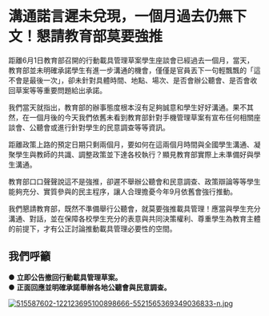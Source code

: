 # 溝通諾言遲未兌現，一個月過去仍無下文！懇請教育部莫要強推
距離6月1日教育部召開的行動載具管理草案學生座談會已經過去一個月，當天，教育部並未明確承諾學生有進一步溝通的機會，僅僅是官員丟下一句輕飄飄的「這不會是最後一次」，卻未針對具體時間、地點、場次、是否會辦公聽會、是否會收回草案等等重要問題給出承諾。

我們當天就指出，教育部的辦事態度根本沒有足夠誠意和學生好好溝通。果不其然，在一個月後的今天我們依舊未看到教育部針對手機管理草案有宣布任何相關座談會、公聽會或進行針對學生的民意調查等等資訊。

距離政策上路的預定日期只剩兩個月，要如何在這兩個月時間與全國學生溝通、凝聚學生與教師的共識、調整政策並下達各校執行？顯見教育部實際上未準備好與學生溝通。

教育部口口聲聲說這不是強推，卻遲不舉辦公聽會和民意調查、政策辯論等等學生能夠充分、實質參與的民主程序，讓人合理擔憂今年9月依舊會強行推動。

我們懇請教育部，既然不準備舉行公聽會，就莫要強推載具管理！應當與學生充分溝通、對話，並在保障各校學生充分的表意與共同決策權利、尊重學生為教育主體的前提下，才有公正討論推動載具管理必要性的空間。

## 我們呼籲
● **立即公告撤回行動載具管理草案。**  
● **正面回應並明確承諾舉辦各地公聽會與民意調查。**

[![515587602-122123695100898666-5521565369349036833-n.jpg](https://i.postimg.cc/VLLwn6Rs/515587602-122123695100898666-5521565369349036833-n.jpg)](https://postimg.cc/t7f8H9w8)